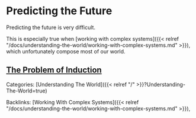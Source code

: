 # Predicting the Future

Predicting the future is very difficult.

This is especially true when [working with complex systems]({{< relref
"/docs/understanding-the-world/working-with-complex-systems.md" >}}), which
unfortunately compose most of our world.

## [The Problem of Induction](https://en.wikipedia.org/wiki/Problem_of_induction)

Categories: [Understanding The World]({{< relref "/" >}}?Understanding-The-World=true)

Backlinks: [Working With Complex Systems]({{< relref "/docs/understanding-the-world/working-with-complex-systems.md" >}}), 
